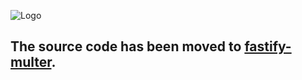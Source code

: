 ![Logo](https://user-images.githubusercontent.com/6388707/66124653-463a2d00-e5e5-11e9-8fed-b5bca26b66ea.png)

## The source code has been moved to [fastify-multer](https://github.com/fox1t/fastify-multer).
